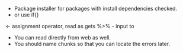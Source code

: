 - Package installer for packages with install dependencies checked.
- or use if{}

<-  assignment operator, read as gets
%>% - input to

- You can read directly from web as well.
- You should name chunks so that you can locate the errors later.

